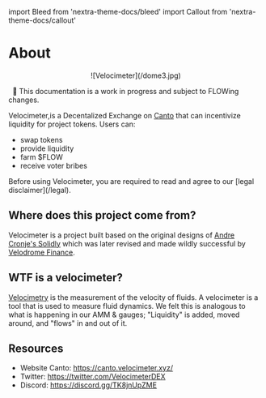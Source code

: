 import Bleed from 'nextra-theme-docs/bleed'
import Callout from 'nextra-theme-docs/callout'

# About

<Bleed>
<div align="center">
  ![Velocimeter](/dome3.jpg)
  </div>
</Bleed>

&nbsp;
<Callout>👀 This documentation is a work in progress and subject to FLOWing changes.</Callout> 

Velocimeter,is a Decentalized Exchange on [Canto](https://canto.io/) that can incentivize liquidity for project tokens. Users can:
* swap tokens
* provide liquidity
* farm $FLOW
* receive voter bribes

<Callout emoji="⚠️">
  Before using Velocimeter, you are required to read and agree to our
  [legal disclaimer](/legal).
</Callout>

## Where does this project come from?
Velocimeter is a project built based on the original designs of [Andre Cronje's Solidly](https://andrecronje.medium.com/ve-3-3-44466eaa088b) which was later revised and made wildly successful by [Velodrome Finance](https://app.velodrome.finance/). 

## WTF is a velocimeter?
[Velocimetry](https://en.wikipedia.org/wiki/Velocimetry) is the measurement of the velocity of fluids. A velocimeter is a tool that is used to measure fluid dynamics. We felt this is analogous to what is happening in our AMM & gauges; "Liquidity" is added, moved around, and "flows" in and out of it.



## Resources

* Website Canto: https://canto.velocimeter.xyz/
* Twitter: https://twitter.com/VelocimeterDEX
* Discord: https://discord.gg/TK8jnUpZME

